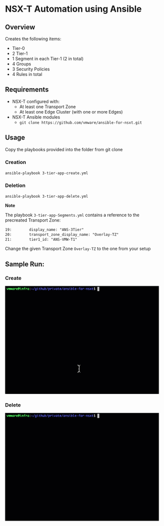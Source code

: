 # NSX-T Automation using Ansible

## Overview

Creates the following items:
- Tier-0
- 2 Tier-1
- 1 Segment in each Tier-1 (2 in total)
- 4 Groups
- 3 Security Policies
- 4 Rules in total


## Requirements
* NSX-T configured with:
  - At least one Transport Zone
  - At least one Edge Cluster (with one or more Edges)
* NSX-T Ansible modules
  - `git clone https://github.com/vmware/ansible-for-nsxt.git`

## Usage
Copy the playbooks provided into the folder from git clone

### Creation
`ansible-playbook 3-tier-app-create.yml`

### Deletion
`ansible-playbook 3-tier-app-delete.yml`

**Note**

The playbook `3-tier-app-Segments.yml` contains a reference to the precreated Transport Zone:
```
19:        display_name: "ANS-3Tier"
20:        transport_zone_display_name: "Overlay-TZ"
21:        tier1_id: "ANS-VMW-T1"
```
Change the given Transport Zone `Overlay-TZ` to the one from your setup

## Sample Run:

### Create
![](../media/vmworld-ans-create.gif)

### Delete
![](../media/vmworld-ans-delete.gif)
